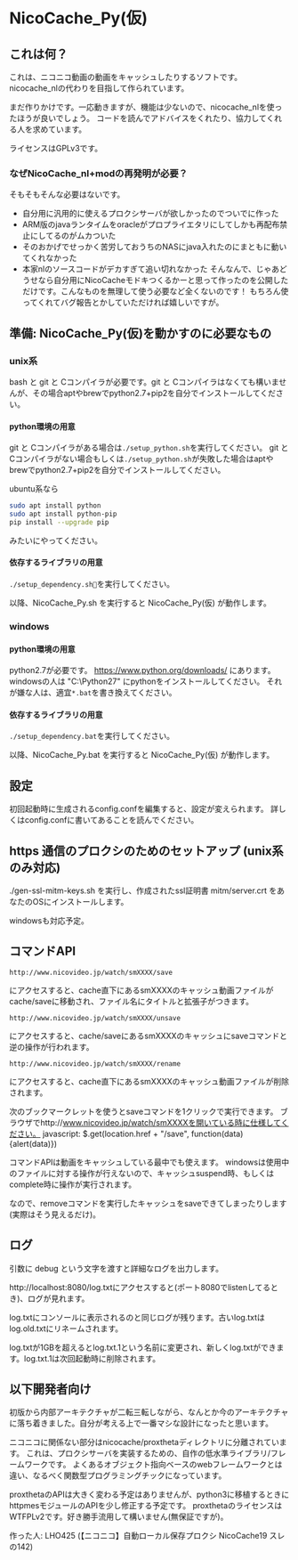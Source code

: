 # NicoCache_Py(仮)

## これは何？

これは、ニコニコ動画の動画をキャッシュしたりするソフトです。
nicocache_nlの代わりを目指して作られています。

まだ作りかけです。一応動きますが、機能は少ないので、nicocache_nlを使ったほうが良いでしょう。
コードを読んでアドバイスをくれたり、協力してくれる人を求めています。

ライセンスはGPLv3です。

### なぜNicoCache_nl+modの再発明が必要？

そもそもそんな必要はないです。
 - 自分用に汎用的に使えるプロクシサーバが欲しかったのでついでに作った
 - ARM版のjavaランタイムをoracleがプロプライエタリにしてしかも再配布禁止にしてるのがムカついた
 - そのおかげでせっかく苦労しておうちのNASにjava入れたのにまともに動いてくれなかった
 - 本家nlのソースコードがデカすぎて追い切れなかった
そんなんで、じゃあどうせなら自分用にNicoCacheモドキつくるかーと思って作ったのを公開しただけです。こんなものを無理して使う必要など全くないのです！
もちろん使ってくれてバグ報告とかしていただければ嬉しいですが。

## 準備: NicoCache_Py(仮)を動かすのに必要なもの

### unix系
bash と git と Cコンパイラが必要です。git と Cコンパイラはなくても構いませんが、その場合aptやbrewでpython2.7+pip2を自分でインストールしてください。
#### python環境の用意
git と Cコンパイラがある場合は`./setup_python.sh`を実行してください。
git と Cコンパイラがない場合もしくは`./setup_python.sh`が失敗した場合はaptやbrewでpython2.7+pip2を自分でインストールしてください。

ubuntu系なら
```sh
sudo apt install python
sudo apt install python-pip
pip install --upgrade pip
```
みたいにやってください。

#### 依存するライブラリの用意
`./setup_dependency.sh`を実行してください。

以降、NicoCache_Py.sh を実行すると NicoCache_Py(仮) が動作します。

### windows
#### python環境の用意
python2.7が必要です。
https://www.python.org/downloads/ にあります。
windowsの人は "C:\Python27" にpythonをインストールしてください。
それが嫌な人は、適宜`*.bat`を書き換えてください。

#### 依存するライブラリの用意
`./setup_dependency.bat`を実行してください。

以降、NicoCache_Py.bat を実行すると NicoCache_Py(仮) が動作します。


## 設定

初回起動時に生成されるconfig.confを編集すると、設定が変えられます。
詳しくはconfig.confに書いてあることを読んでください。

## https 通信のプロクシのためのセットアップ (unix系のみ対応)
./gen-ssl-mitm-keys.sh を実行し、作成されたssl証明書 mitm/server.crt をあなたのOSにインストールします。

windowsも対応予定。

## コマンドAPI
    http://www.nicovideo.jp/watch/smXXXX/save
にアクセスすると、cache直下にあるsmXXXXのキャッシュ動画ファイルがcache/saveに移動され、ファイル名にタイトルと拡張子がつきます。

    http://www.nicovideo.jp/watch/smXXXX/unsave
にアクセスすると、cache/saveにあるsmXXXXのキャッシュにsaveコマンドと逆の操作が行われます。

    http://www.nicovideo.jp/watch/smXXXX/rename
にアクセスすると、cache直下にあるsmXXXXのキャッシュ動画ファイルが削除されます。


次のブックマークレットを使うとsaveコマンドを1クリックで実行できます。
ブラウザでhttp://www.nicovideo.jp/watch/smXXXXを開いている時に仕様してください。
javascript: $.get(location.href + "/save", function(data){alert(data)})

コマンドAPIは動画をキャッシュしている最中でも使えます。
windowsは使用中のファイルに対する操作が行えないので、キャッシュsuspend時、もしくはcomplete時に操作が実行されます。

なので、removeコマンドを実行したキャッシュをsaveできてしまったりします(実際はそう見えるだけ)。



## ログ

引数に debug という文字を渡すと詳細なログを出力します。

http://localhost:8080/log.txtにアクセスすると(ポート8080でlistenしてるとき)、ログが見れます。

log.txtにコンソールに表示されるのと同じログが残ります。古いlog.txtはlog.old.txtにリネームされます。

log.txtが1GBを超えるとlog.txt.1という名前に変更され、新しくlog.txtができます。log.txt.1は次回起動時に削除されます。


## 以下開発者向け
初版から内部アーキテクチャが二転三転しながら、なんとか今のアーキテクチャに落ち着きました。自分が考える上で一番マシな設計になったと思います。

ニコニコに関係ない部分はnicocache/proxthetaディレクトリに分離されています。
これは、プロクシサーバを実装するための、自作の低水準ライブラリ/フレームワークです。
よくあるオブジェクト指向ベースのwebフレームワークとは違い、なるべく関数型プログラミングチックになっています。

proxthetaのAPIは大きく変わる予定はありませんが、python3に移植するときにhttpmesモジュールのAPIを少し修正する予定です。
proxthetaのライセンスはWTFPLv2です。好き勝手流用して構いません(無保証ですが)。


作った人: LHO425 (【ニコニコ】自動ローカル保存プロクシ NicoCache19 スレの142)
